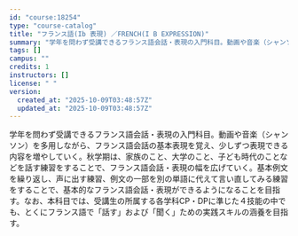 ```yaml
---
id: "course:18254"
type: "course-catalog"
title: "フランス語(Ib 表現) ／FRENCH(I B EXPRESSION)"
summary: "学年を問わず受講できるフランス語会話・表現の入門科目。動画や音楽（シャンソン）を多用しながら、フランス語会話の基本表現を覚え、少しずつ表現できる内容を増やしていく。秋学期は、家族のこと、大学のこと、子ども時代のことなどを話す練習をすることで…"
tags: []
campus: ""
credits: 1
instructors: []
license: " "
version:
  created_at: "2025-10-09T03:48:57Z"
  updated_at: "2025-10-09T03:48:57Z"
---
```


学年を問わず受講できるフランス語会話・表現の入門科目。動画や音楽（シャンソン）を多用しながら、フランス語会話の基本表現を覚え、少しずつ表現できる内容を増やしていく。秋学期は、家族のこと、大学のこと、子ども時代のことなどを話す練習をすることで、フランス語会話・表現の幅を広げていく。基本例文を繰り返し、声に出す練習、例文の一部を別の単語に代えて言い直してみる練習をすることで、基本的なフランス語会話・表現ができるようになることを目指す。なお、本科目では、受講生の所属する各学科CP・DPに準じた４技能の中でも、とくにフランス語で「話す」および「聞く」ための実践スキルの涵養を目指す。
